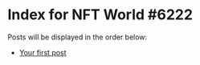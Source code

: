 # Index for NFT World #6222
Posts will be displayed in the order below:

- [Your first post](./001-first.md)

